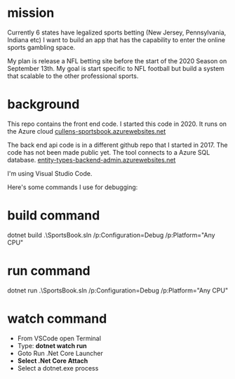 # mission
Currently 6 states have legalized sports betting (New Jersey, Pennsylvania, Indiana etc)  I want to build an app that has the capability to enter the online sports gambling space.   

My plan is release a NFL betting site before the start of the 2020 Season on September 13th.  My goal is start specific to NFL football but build a system that scalable to the other professional sports.


# background
This repo contains the front end code.  I started this code in 2020. It runs on the Azure cloud <a href="https://cullens-sportsbook.azurewebsites.net/">cullens-sportsbook.azurewebsites.net</a>

The back end api code is in a different github repo that I started in 2017. The code has not been made public yet.  The tool connects to a Azure SQL database.  <a href="https://entity-types-backend-admin.azurewebsites.net/"> entity-types-backend-admin.azurewebsites.net</a>

I'm using Visual Studio Code. 

Here's some commands I use for debugging:

# build command
dotnet build .\\SportsBook.sln /p:Configuration=Debug /p:Platform="Any CPU"

# run command
dotnet run .\\SportsBook.sln /p:Configuration=Debug /p:Platform="Any CPU"

# watch command
<ul>
  <li>From VSCode open Terminal</li>
  <li>Type: <b>dotnet watch run</b></li>
  <li>Goto Run .Net Core Launcher</li>
  <li><b>Select .Net Core Attach</b></li>
  <li>Select a dotnet.exe process</li>
</ul>
    
